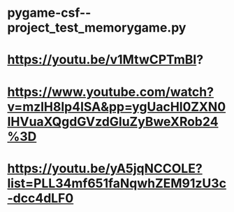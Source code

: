 # pygame-csf--project_test_memorygame.py
# https://youtu.be/v1MtwCPTmBI?
# https://www.youtube.com/watch?v=mzlH8lp4ISA&pp=ygUacHl0ZXN0IHVuaXQgdGVzdGluZyBweXRob24%3D
# https://youtu.be/yA5jqNCCOLE?list=PLL34mf651faNqwhZEM91zU3c-dcc4dLF0

